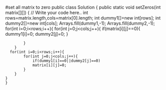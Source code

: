 #set all matrix to zero
public class Solution {
    public static void setZeros(int matrix[][]) {
        // Write your code here..
        int rows=matrix.length,cols=matrix[0].length;
        int dummy1[]=new int[rows];
        int dummy2[]=new int[cols];
        Arrays.fill(dummy1,-1);
        Arrays.fill(dummy2,-1);
        for(int i=0;i<rows;i++){
            for(int j=0;j<cols;j++){
                if(matrix[i][j]==0){
                    dummy1[i]=0;
                    dummy2[j]=0;
                }

            }
        }
      for(int i=0;i<rows;i++){
            for(int j=0;j<cols;j++){
                if(dummy1[i]==0||dummy2[j]==0)
                matrix[i][j]=0;
            }
        } 
    }
    }
